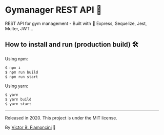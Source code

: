 # Gymanager REST API 💪

REST API for gym management - Built with 💚 Express, Sequelize, Jest, Multer, JWT...

## How to install and run (production build) 🛠
Using npm:
```bash
$ npm i
$ npm run build
$ npm run start
```

Using yarn:

```bash
$ yarn
$ yarn build
$ yarn start
```

----------
Released in 2020. This project is under the MIT license.

By [Victor B. Fiamoncini](https://github.com/Victor-Fiamoncini) 🚀
